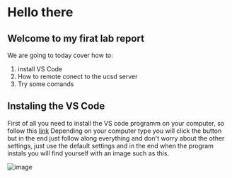 # Hello there
## Welcome to my firat lab report 

We are going to today cover how to:
1) install VS Code
2) How to remote conect to the ucsd server
3) Try some comands

## Instaling the VS Code 

First of all you need to install the VS code programm on your computer, so follow this [link](https://code.visualstudio.com/download) Depending on your computer type you will click the button but in the end just follow along everything and don't worry about the other settings, just use the default settings and in the end when the program instals you will find yourself with an image such as this. 

![image](VHLCode.png)
